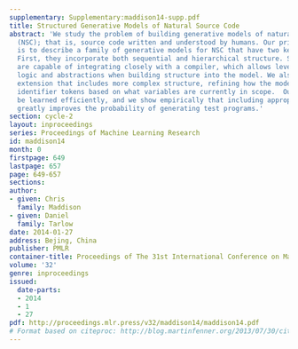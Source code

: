 ```yaml
---
supplementary: Supplementary:maddison14-supp.pdf
title: Structured Generative Models of Natural Source Code
abstract: 'We study the problem of building generative models of natural source code
  (NSC); that is, source code written and understood by humans. Our primary contribution
  is to describe a family of generative models for NSC that have two key properties:
  First, they incorporate both sequential and hierarchical structure. Second, they
  are capable of integrating closely with a compiler, which allows leveraging compiler
  logic and abstractions when building structure into the model. We also develop an
  extension that includes more complex structure, refining how the model generates
  identifier tokens based on what variables are currently in scope.  Our models can
  be learned efficiently, and we show empirically that including appropriate structure
  greatly improves the probability of generating test programs.'
section: cycle-2
layout: inproceedings
series: Proceedings of Machine Learning Research
id: maddison14
month: 0
firstpage: 649
lastpage: 657
page: 649-657
sections: 
author:
- given: Chris
  family: Maddison
- given: Daniel
  family: Tarlow
date: 2014-01-27
address: Bejing, China
publisher: PMLR
container-title: Proceedings of The 31st International Conference on Machine Learning
volume: '32'
genre: inproceedings
issued:
  date-parts:
  - 2014
  - 1
  - 27
pdf: http://proceedings.mlr.press/v32/maddison14/maddison14.pdf
# Format based on citeproc: http://blog.martinfenner.org/2013/07/30/citeproc-yaml-for-bibliographies/
---
```


